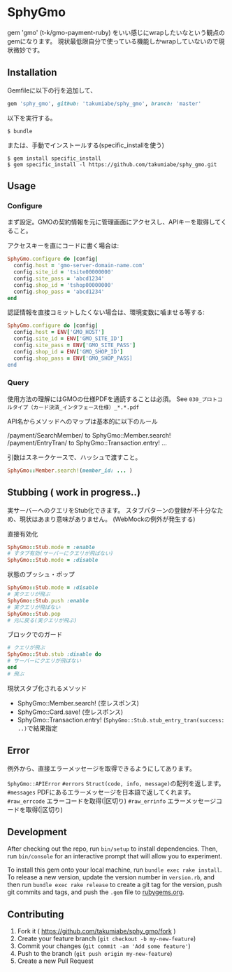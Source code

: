 # SphyGmo

gem 'gmo' (t-k/gmo-payment-ruby) をいい感じにwrapしたいなという観点のgemになります。
現状最低限自分で使っている機能しかwrapしていないので現状微妙です。

## Installation

Gemfileに以下の行を追加して、

```ruby
gem 'sphy_gmo', github: 'takumiabe/sphy_gmo', branch: 'master'
```

以下を実行する。

    $ bundle

または、手動でインストールする(specific_installを使う)

    $ gem install specific_install
    $ gem specific_install -l https://github.com/takumiabe/sphy_gmo.git

## Usage

### Configure

まず設定。GMOの契約情報を元に管理画面にアクセスし、APIキーを取得してくること。

アクセスキーを直にコードに書く場合は:

```ruby
SphyGmo.configure do |config|
  config.host = 'gmo-server-domain-name.com'
  config.site_id = 'tsite00000000'
  config.site_pass = 'abcd1234'
  config.shop_id = 'tshop00000000'
  config.shop_pass = 'abcd1234'
end
```

認証情報を直接コミットしたくない場合は、環境変数に噛ませる等する:

```ruby
SphyGmo.configure do |config|
  config.host = ENV['GMO_HOST']
  config.site_id = ENV['GMO_SITE_ID']
  config.site_pass = ENV['GMO_SITE_PASS']
  config.shop_id = ENV['GMO_SHOP_ID']
  config.shop_pass = ENV['GMO_SHOP_PASS]
end
```

### Query

使用方法の理解にはGMOの仕様PDFを通読することは必須。
See `030_プロトコルタイプ（カード決済_インタフェース仕様）_*.*.pdf`

API名からメソッドへのマップは基本的に以下のルール

  /payment/SearchMember/ to SphyGmo::Member.search!
  /payment/EntryTran/ to SphyGmo::Transaction.entry!
  ...

引数はスネークケースで、ハッシュで渡すこと。
```ruby
SphyGmo::Member.search!(member_id: ... )
```

## Stubbing ( work in progress..)

実サーバーへのクエリをStub化できます。
スタブパターンの登録が不十分なため、現状はあまり意味がありません。
(WebMockの例外が発生する)

直接有効化
```ruby
SphyGmo::Stub.mode = :enable
# すタブ有効(サーバーにクエリが飛ばない)
SphyGmo::Stub.mode = :disable
```

状態のプッシュ・ポップ
```ruby
SphyGmo::Stub.mode = :disable
# 実クエリが飛ぶ
SphyGmo::Stub.push :enable
# 実クエリが飛ばない
SphyGmo::Stub.pop
# 元に戻る(実クエリが飛ぶ)
```

ブロックでのガード
```ruby
# クエリが飛ぶ
SphyGmo::Stub.stub :disable do
# サーバーにクエリが飛ばない
end
# 飛ぶ
```

現状スタブ化されるメソッド
* SphyGmo::Member.search! (空レスポンス)
* SphyGmo::Card.save! (空レスポンス)
* SphyGmo::Transaction.entry! (`SphyGmo::Stub.stub_entry_tran(success: ..)`で結果指定

## Error

例外から、直接エラーメッセージを取得できるようにしてあります。

`SphyGmo::APIError`
`#errors` `Struct(code, info, message)`の配列を返します。
`#messages` PDFにあるエラーメッセージを日本語で返してくれます。
`#raw_errcode` エラーコードを取得(|区切り)
`#raw_errinfo` エラーメッセージコードを取得(|区切り)


## Development

After checking out the repo, run `bin/setup` to install dependencies. Then, run `bin/console` for an interactive prompt that will allow you to experiment.

To install this gem onto your local machine, run `bundle exec rake install`. To release a new version, update the version number in `version.rb`, and then run `bundle exec rake release` to create a git tag for the version, push git commits and tags, and push the `.gem` file to [rubygems.org](https://rubygems.org).

## Contributing

1. Fork it ( https://github.com/takumiabe/sphy_gmo/fork )
2. Create your feature branch (`git checkout -b my-new-feature`)
3. Commit your changes (`git commit -am 'Add some feature'`)
4. Push to the branch (`git push origin my-new-feature`)
5. Create a new Pull Request
